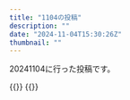 ```yaml
---
title: "1104の投稿"
description: ""
date: "2024-11-04T15:30:26Z"
thumbnail: ""
---
```

20241104に行った投稿です。
<!--more-->
{{<othersns text="マスタードーラーか。あ、エルフにしたの意味間違いっぽいか？絶頂と昇天を取り違えたか？どのみち職業で取るなら無駄じゃないし、そこまでやりこむかは別として封印職マスターしたときの0ポイントアビリティが取り得だからまあいいか" url="https://qunagi.qunagi.net/notice/AngUOUgZk1irlaCDZI" screenname="jme/k.h" date="2024-11-04T01:54:11.000Z">}}
{{<othersns text="ウォーターマーク付きの画像をスライドとかに使う→多分駄目なことが多い<br/>ウォーターマーク付きの画像をそのまま学習に使う→問題ない<br/>ウォーターマーク付きの画像を一律なんらかの処理を加えて学習に使う→個人的には問題ない。著作権的に軽微利用とかその辺に入るかどうか？一律なら享受に当てはまらないとは思うけど<br/>ウォーターマーク付きの画像を手作業で外してLoraとか作る→ちょっと怪しくなってくる。アメリカとかのフェアユースの考え方を適用しないとだめかもしれない<br/>ウォーターマーク付きの画像を手作業で外して元の絵が残る形でi2iして公開→これはアウトだろうなあ。ただ、著作権的には元の絵をそのまま上げるのともしかして扱いが変わらない可能性があるか？" url="https://qunagi.qunagi.net/notice/AngMyG8GWpsHQCguZs" screenname="jme/k.h" date="2024-11-04T00:31:00.000Z">}}
